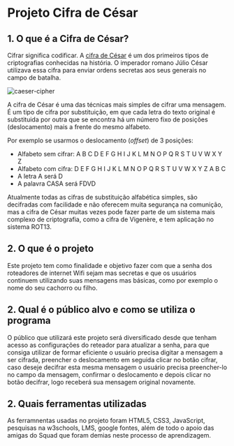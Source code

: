 # Projeto Cifra de César


## 1. O que é a Cifra de César?

Cifrar significa codificar. A [cifra de
César](https://pt.wikipedia.org/wiki/Cifra_de_C%C3%A9sar) é um dos primeiros
tipos de criptografias conhecidas na história. O imperador romano Júlio César
utilizava essa cifra para enviar ordens secretas aos seus generais no campo de
batalha.

![caeser-cipher](https://user-images.githubusercontent.com/11894994/60990999-07ffdb00-a320-11e9-87d0-b7c291bc4cd1.png)

A cifra de César é uma das técnicas mais simples de cifrar uma mensagem. É um
tipo de cifra por substituição, em que cada letra do texto original é
substituida por outra que se encontra há um número fixo de posições
(deslocamento) mais a frente do mesmo alfabeto.

Por exemplo se usarmos o deslocamento (_offset_) de 3 posições:

* Alfabeto sem cifrar: A B C D E F G H I J K L M N O P Q R S T U V W X Y Z
* Alfabeto com cifra:  D E F G H I J K L M N O P Q R S T U V W X Y Z A B C
* A letra A será D
* A palavra CASA será FDVD

Atualmente todas as cifras de substituição alfabética simples, são decifradas
com facilidade e não oferecem muita segurança na comunição, mas a cifra de César
muitas vezes pode fazer parte de um sistema mais complexo de criptografia, como
a cifra de Vigenère, e tem aplicação no sistema ROT13.

## 2. O que é o projeto

Este projeto tem como finalidade e objetivo fazer com que a senha dos roteadores de internet Wifi sejam mas secretas e que os usuários continuem utilizando suas mensagens mas básicas, como por exemplo o nome do seu cachorro ou filho.


## 2. Qual é o público alvo e como se utiliza o programa

O público que utilizará este projeto será diversificado desde que tenham acesso as configurações do reteador para atualizar a senha, para que consiga utilizar de formar eficiente o usuário precisa digitar a mensagem a ser cifrada, preencher o deslocamento em seguida clicar no botão cifrar, caso deseje decifrar esta mesma mensagem o usuário precisa preencher-lo no campo da mensagem, confirmar o deslocamento e depois clicar no botão decifrar, logo receberá sua mensagem original novamente.

## 2. Quais ferramentas utilizadas 

As ferramnentas usadas no projeto foram HTML5, CSS3, JavaScript, pesquisas na w3schools, LMS, google fontes, além de todo o apoio das amigas do Squad que foram demias neste processo de aprendizagem.